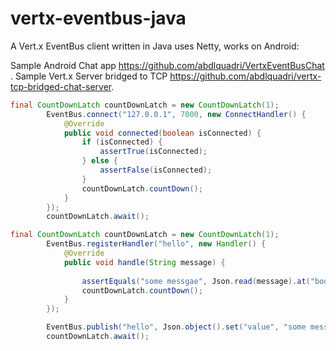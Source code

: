 # vertx-eventbus-java


A Vert.x EventBus client written in Java uses Netty, works on Android:

Sample Android Chat app https://github.com/abdlquadri/VertxEventBusChat .
Sample Vert.x Server bridged to TCP https://github.com/abdlquadri/vertx-tcp-bridged-chat-server.

```java
final CountDownLatch countDownLatch = new CountDownLatch(1);
        EventBus.connect("127.0.0.1", 7000, new ConnectHandler() {
            @Override
            public void connected(boolean isConnected) {
                if (isConnected) {
                    assertTrue(isConnected);
                } else {
                    assertFalse(isConnected);
                }
                countDownLatch.countDown();
            }
        });
        countDownLatch.await();
```


```java
final CountDownLatch countDownLatch = new CountDownLatch(1);
        EventBus.registerHandler("hello", new Handler() {
            @Override
            public void handle(String message) {
                
                assertEquals("some messgae", Json.read(message).at("body").at("value").asString());
                countDownLatch.countDown();
            }
        });

        EventBus.publish("hello", Json.object().set("value", "some messgae").toString());
        countDownLatch.await();
```
